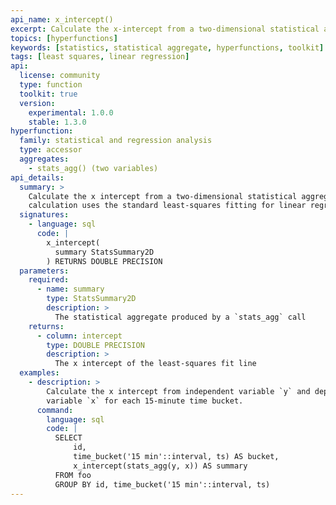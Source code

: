 ```yaml
---
api_name: x_intercept()
excerpt: Calculate the x-intercept from a two-dimensional statistical aggregate
topics: [hyperfunctions]
keywords: [statistics, statistical aggregate, hyperfunctions, toolkit]
tags: [least squares, linear regression]
api:
  license: community
  type: function
  toolkit: true
  version:
    experimental: 1.0.0
    stable: 1.3.0
hyperfunction:
  family: statistical and regression analysis
  type: accessor
  aggregates:
    - stats_agg() (two variables)
api_details:
  summary: >
    Calculate the x intercept from a two-dimensional statistical aggregate. The
    calculation uses the standard least-squares fitting for linear regression.
  signatures:
    - language: sql
      code: |
        x_intercept(
          summary StatsSummary2D
        ) RETURNS DOUBLE PRECISION
  parameters:
    required:
      - name: summary
        type: StatsSummary2D
        description: >
          The statistical aggregate produced by a `stats_agg` call
    returns:
      - column: intercept
        type: DOUBLE PRECISION
        description: >
          The x intercept of the least-squares fit line
  examples:
    - description: >
        Calculate the x intercept from independent variable `y` and dependent
        variable `x` for each 15-minute time bucket.
      command:
        language: sql
        code: |
          SELECT
              id,
              time_bucket('15 min'::interval, ts) AS bucket,
              x_intercept(stats_agg(y, x)) AS summary
          FROM foo
          GROUP BY id, time_bucket('15 min'::interval, ts)
---
```



